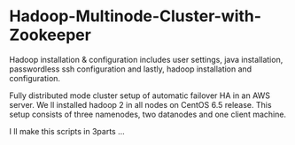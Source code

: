 # Hadoop-Multinode-Cluster-with-Zookeeper

Hadoop installation & configuration includes user settings, java installation, passwordless ssh configuration and lastly, hadoop installation and configuration.

Fully distributed mode cluster setup of automatic failover HA in an AWS server. We ll installed hadoop 2 in all nodes on CentOS 6.5 release. This setup consists of three namenodes, two datanodes and one client machine. 

I ll make this scripts in 3parts ... 
